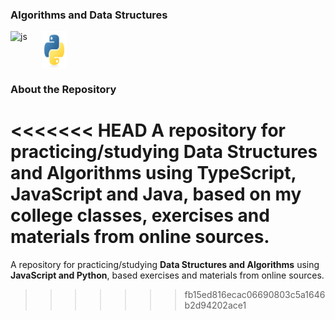 ### Algorithms and Data Structures

<div style="display: flex; flex-wrap: wrap; gap: 10px; margin-top: 5px;">
 <img align="center" alt="js" height="60" width="40" src="https://cdn.jsdelivr.net/gh/devicons/devicon@latest/icons/javascript/javascript-original.svg" />
 <img alt="Python" align="center"  height="60" width="40" src="https://raw.githubusercontent.com/devicons/devicon/master/icons/python/python-original.svg">
</div>

### About the Repository

<<<<<<< HEAD
A repository for practicing/studying **Data Structures and Algorithms** using **TypeScript, JavaScript and Java**, based on my college classes, exercises and materials from online sources.
=======
A repository for practicing/studying **Data Structures and Algorithms** using **JavaScript and Python**, based exercises and materials from online sources.
>>>>>>> fb15ed816ecac06690803c5a1646b2d94202ace1
